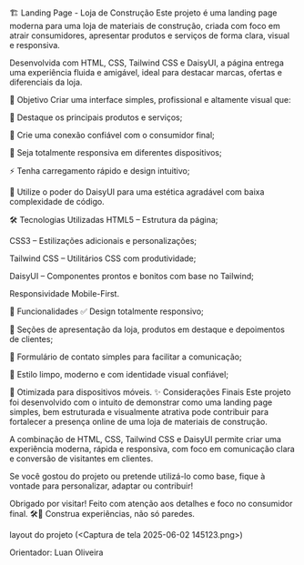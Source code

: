 🏗️ Landing Page - Loja de Construção 
Este projeto é uma landing page moderna para uma loja de materiais de construção, criada com foco em atrair consumidores, apresentar produtos e serviços de forma clara, visual e responsiva.

Desenvolvida com HTML, CSS, Tailwind CSS e DaisyUI, a página entrega uma experiência fluida e amigável, ideal para destacar marcas, ofertas e diferenciais da loja.

🎯 Objetivo
Criar uma interface simples, profissional e altamente visual que:

🧱 Destaque os principais produtos e serviços;

🏡 Crie uma conexão confiável com o consumidor final;

📱 Seja totalmente responsiva em diferentes dispositivos;

⚡ Tenha carregamento rápido e design intuitivo;

🎨 Utilize o poder do DaisyUI para uma estética agradável com baixa complexidade de código.

🛠️ Tecnologias Utilizadas
HTML5 – Estrutura da página;

CSS3 – Estilizações adicionais e personalizações;

Tailwind CSS – Utilitários CSS com produtividade;

DaisyUI – Componentes prontos e bonitos com base no Tailwind;

Responsividade Mobile-First.

📌 Funcionalidades
✅ Design totalmente responsivo;

🧱 Seções de apresentação da loja, produtos em destaque e depoimentos de clientes;

💬 Formulário de contato simples para facilitar a comunicação;

🎨 Estilo limpo, moderno e com identidade visual confiável;

📱 Otimizada para dispositivos móveis.
✨ Considerações Finais
Este projeto foi desenvolvido com o intuito de demonstrar como uma landing page simples, bem estruturada e visualmente atrativa pode contribuir para fortalecer a presença online de uma loja de materiais de construção.

A combinação de HTML, CSS, Tailwind CSS e DaisyUI permite criar uma experiência moderna, rápida e responsiva, com foco em comunicação clara e conversão de visitantes em clientes.

Se você gostou do projeto ou pretende utilizá-lo como base, fique à vontade para personalizar, adaptar ou contribuir!

Obrigado por visitar!
Feito com atenção aos detalhes e foco no consumidor final. 🛠️💙
Construa experiências, não só paredes.

layout do projeto (<Captura de tela 2025-06-02 145123.png>)


 Orientador: Luan Oliveira
